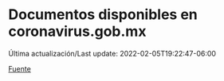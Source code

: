 # Documentos disponibles en coronavirus.gob.mx

Última actualización/Last update: 2022-02-05T19:22:47-06:00

 [Fuente](https://coronavirus.gob.mx/)
